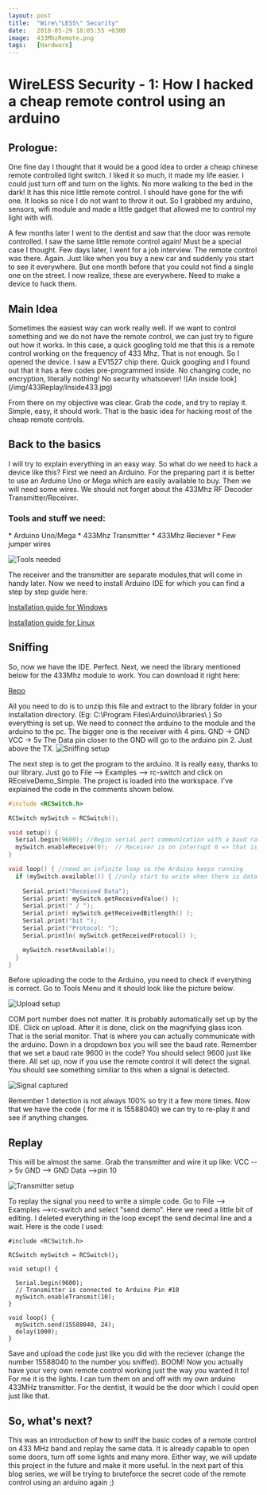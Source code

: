 ```yaml
---
layout: post
title:  "Wire\"LESS\" Security"
date:   2018-05-29 18:05:55 +0300
image:  433MhzRemote.png
tags:   [Hardware]
---
```

<h1>WireLESS Security - 1: How I hacked a cheap remote control using an arduino </h1>

<h2>Prologue:</h2>
One fine day I thought that it would be a good idea to order a cheap chinese remote controlled  light switch. I liked it so much, it made my life easier. I could just turn off and turn on the lights. No more walking to the bed in the dark! It has this nice little remote control. I should have gone for the wifi one. It looks so nice I do not want to throw it out. So I grabbed my arduino, sensors, wifi module and made a little gadget that allowed me to control my light with wifi. 

A few months later I went to the dentist and saw that the door was remote controlled. I saw the same little remote control again! Must be a special case I thought. Few days later, I went for a job interview. The remote control was there. Again. Just like when you buy a new car and suddenly you start to see it everywhere. But one month before that you could not find a single one on the street. I now realize, these are everywhere. Need to make a device to hack them. 

<h2>Main Idea</h2>
Sometimes the easiest way can work really well. If we want to control something and we do not have the remote control, we can just try to figure out how it works. In this case, a quick googling told me that this is a remote control working on the frequency of 433 Mhz. That is not enough. So I opened the device. I saw a EV1527 chip there. Quick googling and I found out that it has a few codes pre-programmed inside. No changing code, no encryption, literally nothing! No security whatsoever!
![An inside look](/img/433Replay/Inside433.jpg)

From there on my objective was clear. Grab the code, and try to replay it. Simple, easy, it should work. That is the basic idea for hacking most of the cheap remote controls.


<h2>Back to the basics</h2>
I will try to explain everything in an easy way. So what do we need to hack a device like this? First we need an Arduino. For the preparing part it is better to use an Arduino Uno or Mega which are easily available to buy. Then we will need some wires. We should not forget about the 433Mhz RF Decoder Transmitter/Receiver.

<h3>Tools and stuff we need:</h3>
* Arduino Uno/Mega
* 433Mhz Transmitter
* 433Mhz Reciever
* Few jumper wires

![Tools needed](/img/433Replay/ArduinoAndTools.jpg)

The receiver and the transmitter are separate modules,that will come in handy later.
Now we need to install Arduino IDE for which you can find a step by step guide here:

[Installation guide for Windows](https://www.arduino.cc/en/Guide/Windows)

[Installation guide for Linux](https://www.arduino.cc/en/Guide/linux)

<h2>Sniffing</h2>

So, now we have the IDE. Perfect. Next, we need the library mentioned below for the 433Mhz module to work. You can download it right here: 

[Repo](https://github.com/sui77/rc-switch/)

All you need to do is to unzip this file and extract to the library folder in your installation directory. (Eg: C:\\Program Files\\Arduino\\libraries\\ )
So everything is set up. We need to connect the arduino to the module and the arduino to the pc.  The bigger one is the receiver with 4 pins. GND -> GND VCC → 5v  The Data pin closer to the GND will go to the arduino pin 2. Just above the TX.
![Sniffing setup](/img/433Replay/sniffer.jpg)

The next step is to get the program to the arduino. It is really easy, thanks to our library. Just go to File --> Examples --> rc-switch and click on REceiveDemo_Simple. The project is loaded into the workspace. I've explained the code in the comments shown below.

```c
#include <RCSwitch.h>

RCSwitch mySwitch = RCSwitch(); 

void setup() {
  Serial.begin(9600); //Begin serial port communication with a baud rate of 9600. Important for watching the incoming data on the computer.
  mySwitch.enableReceive(0);  // Receiver is on interrupt 0 => that is pin #2
}

void loop() { //need an infinite loop so the Arduino keeps running
  if (mySwitch.available()) { //only start to write when there is data available
    
    Serial.print("Received Data");  
    Serial.print( mySwitch.getReceivedValue() ); 
    Serial.print(" / ");
    Serial.print( mySwitch.getReceivedBitlength() );
    Serial.print("bit ");
    Serial.print("Protocol: ");
    Serial.println( mySwitch.getReceivedProtocol() );

    mySwitch.resetAvailable();
  }
}
```

 Before uploading the code to the Arduino, you need to check if everything is correct. Go to Tools Menu and it should look like the picture below. 

![Upload setup](/img/433Replay/tools.jpg)

 COM port number does not matter. It is probably automatically set up by the IDE. Click on upload. After it is done, click on the magnifying glass icon. That is the serial monitor. That is where you can actually communicate with the arduino. Down in a dropdown box you will see the baud rate. Remember that we set a baud rate 9600 in the code? You should select 9600 just like there. All set up, now if you use the remote control it will detect the signal. You should see something similiar to this when a signal is detected.

![Signal captured](/img/433Replay/serialmonitor.PNG)

Remember 1 detection is not always 100% so try it a few more times. Now that we have the code ( for me it is 15588040) we can try to re-play it and see if anything changes. 

<h2>Replay</h2>
This will be almost the same. Grab the transmitter and wire it up like: VCC --> 5v GND --> GND Data -->pin 10

![Transmitter setup](/img/433Replay/transmitter.jpg)

To replay the signal you need to write a simple code. Go to File --> Examples -->rc-switch and select \"send demo\". Here we need a little bit of editing. I deleted everything in the loop except the send decimal line and a wait. Here is the code I used:
```
#include <RCSwitch.h>

RCSwitch mySwitch = RCSwitch();

void setup() {

  Serial.begin(9600);
  // Transmitter is connected to Arduino Pin #10  
  mySwitch.enableTransmit(10);
}

void loop() {
  mySwitch.send(15588040, 24);
  delay(1000);  
}
```
Save and upload the code just like you did with the reciever (change the number 15588040 to the number you sniffed). BOOM! Now you actually have your very own remote control working just the way you wanted it to! For me it is the lights. I can turn them on and off with my own arduino 433MHz transmitter. For the dentist, it would be the door which I could open just like that. 

<h2>So, what's next?</h2> 

This was an introduction of how to sniff the basic codes of a remote control on 433 MHz band and replay the same data. It is already capable to open some doors, turn off some lights and many more. Either way, we will update this project in the future and make it more useful. In the next part of this blog series, we will be trying to bruteforce the secret code of the remote control using an arduino again ;) 
